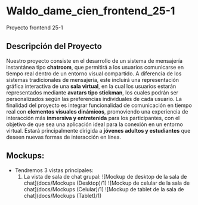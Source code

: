 # Waldo_dame_cien_frontend_25-1
Proyecto frontend 25-1

## Descripción del Proyecto
Nuestro proyecto consiste en el desarrollo de un sistema de mensajería instantánea tipo **chatroom**, que permitirá a los usuarios comunicarse en tiempo real dentro de un entorno visual compartido.
A diferencia de los sistemas tradicionales de mensajería, este incluirá una representación gráfica interactiva de una **sala virtual**, en la cual los usuarios estarán representados mediante **avatars tipo stickman**, los cuales podrán ser personalizados según las preferencias individuales de cada usuario.
La finalidad del proyecto es integrar funcionalidad de comunicación en tiempo real con **elementos visuales dinámicos**, promoviendo una experiencia de interacción más **inmersiva y entretenida** para los participantes, con el objetivo de que sea una aplicación ideal para la conexión en un entorno virtual.
Estará principalmente dirigida a **jóvenes adultos y estudiantes** que deseen nuevas formas de interacción en línea.

## Mockups:
* Tendremos 3 vistas principales:
  1. La vista de sala de chat grupal:
     ![Mockup de desktop de la sala de chat](docs/Mockups (Desktop)/1)
     ![Mockup de celular de la sala de chat](docs/Mockups (Celular)/1)
     ![Mockup de tablet de la sala de chat](docs/Mockups (Tablet)/1)
     

